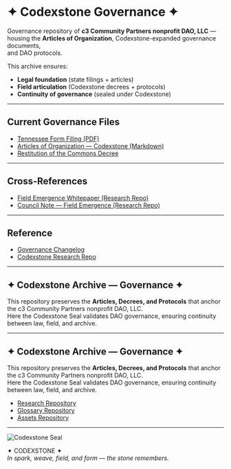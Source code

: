 # ✦ Codexstone Governance ✦  

Governance repository of **c3 Community Partners nonprofit DAO, LLC** —  
housing the **Articles of Organization**, Codexstone-expanded governance documents,  
and DAO protocols.  

This archive ensures:  
- **Legal foundation** (state filings + articles)  
- **Field articulation** (Codexstone decrees + protocols)  
- **Continuity of governance** (sealed under Codexstone)  

---

## Current Governance Files  

- [Tennessee Form Filing (PDF)](docs/FormFiling.pdf)  
- [Articles of Organization — Codexstone (Markdown)](docs/Articles_of_Organization_Codexstone.md)  
- [Restitution of the Commons Decree](docs/Restitution_of_the_Commons.md)  

---

## Cross-References  

- [Field Emergence Whitepaper (Research Repo)](https://github.com/c3codex/c3DAOResearch/blob/main/docs/FieldEmergenceWhitepaper_v1.0.0.pdf)  
- [Council Note — Field Emergence (Research Repo)](https://github.com/c3codex/c3DAOResearch/blob/main/docs/council-note-field-emergence.md)  

---

## Reference  

- [Governance Changelog](CHANGELOG.md)  
- [Codexstone Research Repo](https://github.com/c3codex/c3DAOResearch)  

---

## ✦ Codexstone Archive — Governance ✦  

This repository preserves the **Articles, Decrees, and Protocols** that anchor the c3 Community Partners nonprofit DAO, LLC.  
Here the Codexstone Seal validates DAO governance, ensuring continuity between law, field, and archive.  

- ---

## ✦ Codexstone Archive — Governance ✦  

This repository preserves the **Articles, Decrees, and Protocols** that anchor the c3 Community Partners nonprofit DAO, LLC.  
Here the Codexstone Seal validates DAO governance, ensuring continuity between law, field, and archive.  

- [Research Repository](https://github.com/c3codex/research)  
- [Glossary Repository](https://github.com/c3codex/glossary)  
- [Assets Repository](https://github.com/c3codex/assets)  

---

![Codexstone Seal](https://github.com/c3codex/assets/blob/main/seal.png?raw=true)  

✦ CODEXSTONE ✦  
*In spark, weave, field, and form — the stone remembers.*  
